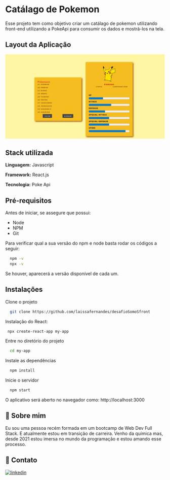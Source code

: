 
# Catálago de Pokemon

Esse projeto tem como objetivo criar um catálago de pokemon utilizando front-end utilizando a PokeApi para consumir os dados e mostrá-los na tela.




## Layout da Aplicação

![App Screenshot](./my-app/public/my-app.jpg)


## Stack utilizada

**Linguagem:** Javascript

**Framework:** React.js

**Tecnologia:** Poke Api




## Pré-requisitos

Antes de iniciar, se assegure que possui:

- Node
- NPM
- Git

Para verificar qual a sua versão do npm e node basta rodar os códigos a seguir:

```bash
  npm -v 
  npx -v 
```
Se houver, aparecerá a versão disponível de cada um.


## Instalações

Clone o projeto

```bash
  git clone https://github.com/laissafernandes/desafioSomoSfront
```

Instalação do React:
```bash
 npx create-react-app my-app
```
Entre no diretório do projeto

```bash
  cd my-app
```

Instale as dependências

```bash
  npm install
```

Inicie o servidor

```bash
  npm start
```
O aplicativo será aberto no navegador como: http://localhost:3000
## 🚀 Sobre mim
Eu sou uma pessoa recém formada em um bootcamp de Web Dev Full Stack. E atualmente estou em transição de carreira. Venho da química mas, desde 2021 estou imersa no mundo da programação e estou amando esse processo. 



## 🔗 Contato

[![linkedin](https://img.shields.io/badge/linkedin-0A66C2?style=for-the-badge&logo=linkedin&logoColor=white)](https://www.linkedin.com/in/laissafernandes)


